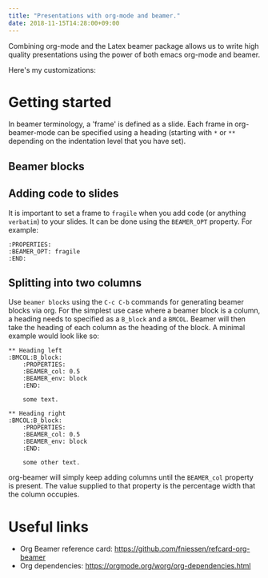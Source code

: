 ```yaml
---
title: "Presentations with org-mode and beamer."
date: 2018-11-15T14:28:00+09:00
---
```


Combining org-mode and the Latex beamer package allows us to write high quality
presentations using the power of both emacs org-mode and beamer.

Here's my customizations:

# Getting started

In beamer terminology, a 'frame' is defined as a slide. Each frame in org-beamer-mode
can be specified using a heading (starting with `*` or `**` depending on the indentation
level that you have set).

## Beamer blocks

## Adding code to slides

It is important to set a frame to `fragile` when you add code (or anything `verbatim`) to 
your slides. It can be done using the `BEAMER_OPT` property. For example:
```
:PROPERTIES:
:BEAMER_OPT: fragile
:END:
```

## Splitting into two columns

Use `beamer blocks` using the `C-c C-b` commands for generating beamer blocks
via org. For the simplest use case where a beamer block is a column, a heading
needs to specified as a `B_block` and a `BMCOL`. Beamer will then take the heading
of each column as the heading of the block. A minimal example would look like so:
```
** Heading left                                             :BMCOL:B_block:
    :PROPERTIES:
    :BEAMER_col: 0.5
    :BEAMER_env: block
    :END:

    some text.
    
** Heading right                                              :BMCOL:B_block:
    :PROPERTIES:
    :BEAMER_col: 0.5
    :BEAMER_env: block
    :END:

    some other text.

```
org-beamer will simply keep adding columns until the `BEAMER_col` property
is present. The value supplied to that property is the percentage width that
the column occupies.

# Useful links

- Org Beamer reference card: https://github.com/fniessen/refcard-org-beamer
- Org dependencies: https://orgmode.org/worg/org-dependencies.html
